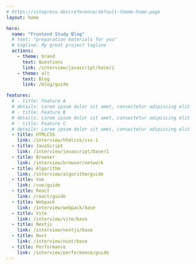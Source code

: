 ```yaml
---
# https://vitepress.dev/reference/default-theme-home-page
layout: home

hero:
  name: "Frontend Study Blog"
  # text: "preparation materials for you"
  # tagline: My great project tagline
  actions:
    - theme: brand
      text: Questions
      link: /interview/javascript/base/1
    - theme: alt
      text: Blog
      link: /blog/guide

features:
  # - title: Feature A
  # details: Lorem ipsum dolor sit amet, consectetur adipiscing elit
  # - title: Feature B
  # details: Lorem ipsum dolor sit amet, consectetur adipiscing elit
  # - title: Feature C
  # details: Lorem ipsum dolor sit amet, consectetur adipiscing elit
  - title: HTMLCSS
    link: /interview/htmlcss/css-1
  - title: JavaScript
    link: /interview/javascript/base/1
  - title: Browser
    link: /interview/browser/network
  - title: Algorithm
    link: /interview/algorithm/guide
  - title: Vue
    link: /vue/guide
  - title: React
    link: /react/guide
  - title: Webpack
    link: /interview/webpack/base
  - title: Vite
    link: /interview/vite/base
  - title: Nextjs
    link: /interview/nextjs/base
  - title: Nuxt
    link: /interview/nuxt/base
  - title: Performance
    link: /interview/performance/guide
---
```

